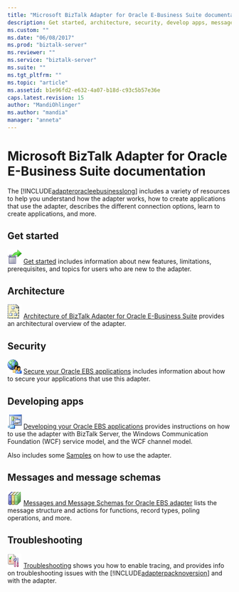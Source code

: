 ```yaml
---
title: "Microsoft BizTalk Adapter for Oracle E-Business Suite documentation | Microsoft Docs"
description: Get started, architecture, security, develop apps, message schemas, and troubleshoot the Oracle EBS adapter in BizTalk Adapter Pack
ms.custom: ""
ms.date: "06/08/2017"
ms.prod: "biztalk-server"
ms.reviewer: ""
ms.service: "biztalk-server"
ms.suite: ""
ms.tgt_pltfrm: ""
ms.topic: "article"
ms.assetid: b1e96fd2-e632-4a07-b18d-c93c5b57e36e
caps.latest.revision: 15
author: "MandiOhlinger"
ms.author: "mandia"
manager: "anneta"
---
```

# Microsoft BizTalk Adapter for Oracle E-Business Suite documentation
The [!INCLUDE[adapteroracleebusinesslong](../../includes/adapteroracleebusinesslong-md.md)] includes a variety of resources to help you understand how the adapter works, how to create applications that use the adapter, describes the different connection options, learn to create applications, and more.  

## Get started  
![Getting started icon](../../adapters-and-accelerators/adapter-oracle-database/media/f397b0c1-6fe1-4247-a868-9efcab4a5f55.gif "f397b0c1-6fe1-4247-a868-9efcab4a5f55")  [Get started](../../adapters-and-accelerators/adapter-oracle-ebs/get-started-with-the-biztalk-adapter-for-oracle-e-business-suite.md) includes information about new features, limitations, prerequisites, and topics for users who are new to the adapter.

## Architecture
![Adapter Architecture icon](../../adapters-and-accelerators/adapter-oracle-database/media/4af6a1c5-948f-4bf7-bb56-4d63a47f4825.gif "4af6a1c5-948f-4bf7-bb56-4d63a47f4825") [Architecture of BizTalk Adapter for Oracle E-Business Suite](../../adapters-and-accelerators/adapter-oracle-ebs/architecture-overview-of-the-biztalk-adapter-for-oracle-e-business-suite.md) provides an architectural overview of the adapter.

## Security
![Community resources icon](../../adapters-and-accelerators/adapter-oracle-database/media/community.gif "Community") [Secure your Oracle EBS applications](../../adapters-and-accelerators/adapter-oracle-ebs/secure-your-oracle-ebs-applications.md) includes information about how to secure your applications that use this adapter.

## Developing apps
![Adapter Development icon](../../adapters-and-accelerators/adapter-oracle-database/media/44af70c9-cab1-4201-9912-d115cbc7e16f.gif "44af70c9-cab1-4201-9912-d115cbc7e16f") [Developing your Oracle EBS applications](../../adapters-and-accelerators/adapter-oracle-ebs/develop-your-oracle-e-business-suite-applications.md) provides instructions on how to use the adapter with BizTalk Server, the Windows Communication Foundation (WCF) service model, and the WCF channel model.

Also includes some [Samples](../../adapters-and-accelerators/adapter-oracle-ebs/samples-for-the-oracle-ebs-adapter.md) on how to use the adapter.

## Messages and message schemas
![Tutorials icon](../../adapters-and-accelerators/adapter-oracle-database/media/endtoendtutorials.gif "EndtoEndtutorials") [Messages and Message Schemas for Oracle EBS adapter](messages-and-message-schemas-for-biztalk-adapter-for-oracle-e-business-suite.md) lists the message structure and actions for functions, record types, poling operations, and more.


## Troubleshooting
![Adapter Troubleshooting icon](../../adapters-and-accelerators/adapter-oracle-database/media/383a7392-2eb9-485d-b6a8-0187cd5c709d.gif "383a7392-2eb9-485d-b6a8-0187cd5c709d") [Troubleshooting](../../adapters-and-accelerators/adapter-oracle-ebs/troubleshooting-the-oracle-ebs-adapter.md) shows you how to enable tracing, and provides info on troubleshooting issues with the [!INCLUDE[adapterpacknoversion](../../includes/adapterpacknoversion-md.md)] and with the adapter.
